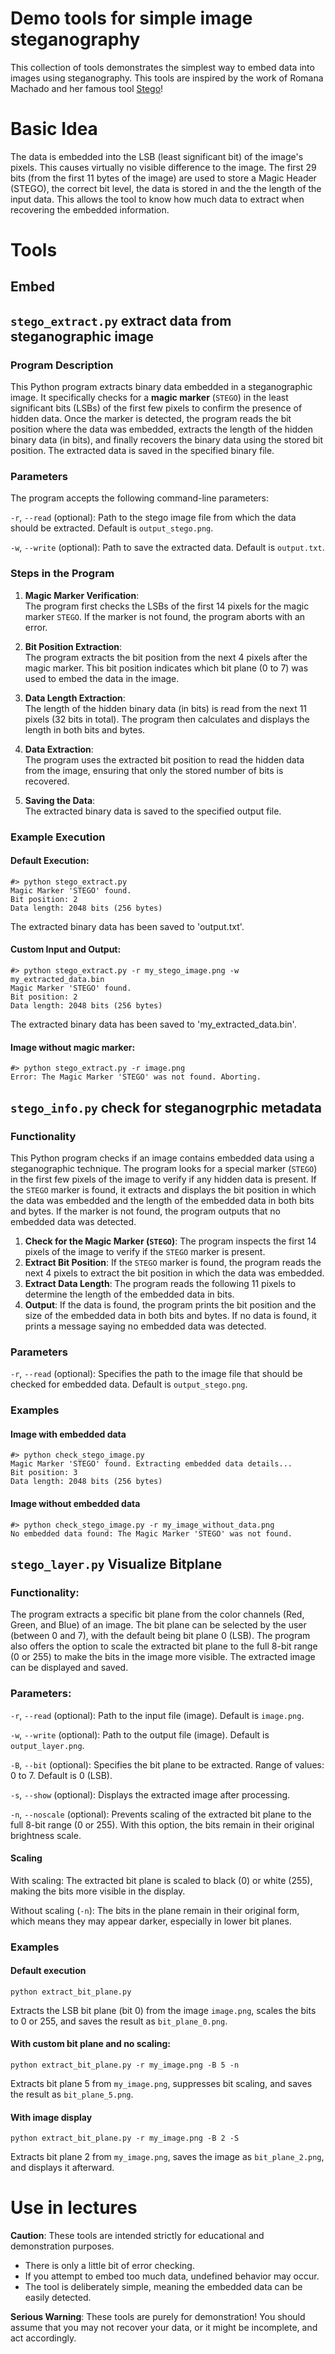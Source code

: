 # Demo tools for simple image steganography

This collection of tools demonstrates the simplest way to embed data into images using steganography. This tools are inspired by the work of Romana Machado and her famous tool [Stego][1]!

# Basic Idea
The data is embedded into the LSB (least significant bit) of the image's pixels. This causes virtually no visible difference to the image. The first 29 bits (from the first 11 bytes of the image) are used to store a Magic Header (STEGO), the correct bit level, the data is stored in and the the length of the input data. This allows the tool to know how much data to extract when recovering the embedded information.

# Tools
## Embed

## `stego_extract.py` extract data from steganographic image

### Program Description

This Python program extracts binary data embedded in a steganographic image. It specifically checks for a **magic marker** (`STEGO`) in the least significant bits (LSBs) of the first few pixels to confirm the presence of hidden data. Once the marker is detected, the program reads the bit position where the data was embedded, extracts the length of the hidden binary data (in bits), and finally recovers the binary data using the stored bit position. The extracted data is saved in the specified binary file.

### Parameters

The program accepts the following command-line parameters:

`-r`, `--read` (optional): Path to the stego image file from which the data should be extracted. Default is `output_stego.png`.

`-w`, `--write` (optional):  Path to save the extracted  data. Default is `output.txt`.


### Steps in the Program

1. **Magic Marker Verification**:  
   The program first checks the LSBs of the first 14 pixels for the magic marker `STEGO`. If the marker is not found, the program aborts with an error.
   
2. **Bit Position Extraction**:  
   The program extracts the bit position from the next 4 pixels after the magic marker. This bit position indicates which bit plane (0 to 7) was used to embed the data in the image.

3. **Data Length Extraction**:  
   The length of the hidden binary data (in bits) is read from the next 11 pixels (32 bits in total). The program then calculates and displays the length in both bits and bytes.

4. **Data Extraction**:  
   The program uses the extracted bit position to read the hidden data from the image, ensuring that only the stored number of bits is recovered.

5. **Saving the Data**:  
   The extracted binary data is saved to the specified output file.

### Example Execution

#### Default Execution:
```
#> python stego_extract.py
Magic Marker 'STEGO' found.
Bit position: 2
Data length: 2048 bits (256 bytes)
```

The extracted binary data has been saved to 'output.txt'.

#### Custom Input and Output:
```
#> python stego_extract.py -r my_stego_image.png -w my_extracted_data.bin
Magic Marker 'STEGO' found.
Bit position: 2
Data length: 2048 bits (256 bytes)
```
The extracted binary data has been saved to 'my_extracted_data.bin'.

#### Image without magic marker:
```
#> python stego_extract.py -r image.png 
Error: The Magic Marker 'STEGO' was not found. Aborting.
```

## `stego_info.py` check for steganogrphic metadata 

### Functionality

This Python program checks if an image contains embedded data using a steganographic technique. The program looks for a special marker (`STEGO`) in the first few pixels of the image to verify if any hidden data is present. If the `STEGO` marker is found, it extracts and displays the bit position in which the data was embedded and the length of the embedded data in both bits and bytes. If the marker is not found, the program outputs that no embedded data was detected.

1. **Check for the Magic Marker (`STEGO`)**: The program inspects the first 14 pixels of the image to verify if the `STEGO` marker is present.
2. **Extract Bit Position**: If the `STEGO` marker is found, the program reads the next 4 pixels to extract the bit position in which the data was embedded.
3. **Extract Data Length**: The program reads the following 11 pixels to determine the length of the embedded data in bits.
4. **Output**: If the data is found, the program prints the bit position and the size of the embedded data in both bits and bytes. If no data is found, it prints a message saying no embedded data was detected.

### Parameters

`-r`, `--read` (optional): Specifies the path to the image file that should be checked for embedded data. Default is `output_stego.png`.

### Examples

#### Image with embedded data

```
#> python check_stego_image.py
Magic Marker 'STEGO' found. Extracting embedded data details...
Bit position: 3
Data length: 2048 bits (256 bytes)
```

#### Image without embedded data

```
#> python check_stego_image.py -r my_image_without_data.png
No embedded data found: The Magic Marker 'STEGO' was not found.
```

## `stego_layer.py` Visualize Bitplane

### Functionality:
The program extracts a specific bit plane from the color channels (Red, Green, and Blue) of an image. The bit plane can be selected by the user (between 0 and 7), with the default being bit plane 0 (LSB). The program also offers the option to scale the extracted bit plane to the full 8-bit range (0 or 255) to make the bits in the image more visible. The extracted image can be displayed and saved.

### Parameters:
`-r`, `--read` (optional): Path to the input file (image). Default is `image.png`.

`-w`, `--write` (optional): Path to the output file (image). Default is `output_layer.png`.

`-B`, `--bit` (optional): Specifies the bit plane to be extracted. Range of values: 0 to 7. Default is 0 (LSB).

`-s`, `--show` (optional): Displays the extracted image after processing.

`-n`, `--noscale` (optional): Prevents scaling of the extracted bit plane to the full 8-bit range (0 or 255). With this option, the bits remain in their original brightness scale.

#### Scaling
With scaling: The extracted bit plane is scaled to black (0) or white (255), making the bits more visible in the display.

Without scaling (`-n`): The bits in the plane remain in their original form, which means they may appear darker, especially in lower bit planes.

### Examples
#### Default execution

```python extract_bit_plane.py```

Extracts the LSB bit plane (bit 0) from the image `image.png`, scales the bits to 0 or 255, and saves the result as `bit_plane_0.png`.

#### With custom bit plane and no scaling:

```python extract_bit_plane.py -r my_image.png -B 5 -n```

Extracts bit plane 5 from `my_image.png`, suppresses bit scaling, and saves the result as `bit_plane_5.png`.

#### With image display

```python extract_bit_plane.py -r my_image.png -B 2 -S```

Extracts bit plane 2 from `my_image.png`, saves the image as `bit_plane_2.png`, and displays it afterward.

# Use in lectures

**Caution**:
These tools are intended strictly for educational and demonstration purposes.
- There is only a little bit of error checking.
- If you attempt to embed too much data, undefined behavior may occur.
- The tool is deliberately simple, meaning the embedded data can be easily detected.

**Serious Warning**:
These tools are purely for demonstration! You should assume that you may not recover your data, or it might be incomplete, and act accordingly.

[1]: https://ftp.funet.fi/pub/crypt/old/ghost/Stego1a2.Readme
